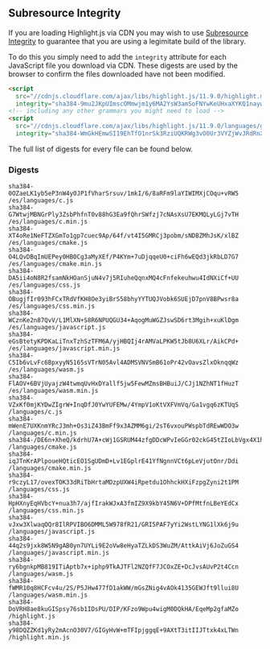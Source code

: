 ## Subresource Integrity

If you are loading Highlight.js via CDN you may wish to use [Subresource Integrity](https://developer.mozilla.org/en-US/docs/Web/Security/Subresource_Integrity) to guarantee that you are using a legimitate build of the library.

To do this you simply need to add the `integrity` attribute for each JavaScript file you download via CDN. These digests are used by the browser to confirm the files downloaded have not been modified.

```html
<script
  src="//cdnjs.cloudflare.com/ajax/libs/highlight.js/11.9.0/highlight.min.js"
  integrity="sha384-9mu2JKpUImscOMmwjm1y6MA2YsW3amSoFNYwKeUHxaXYKQ1naywWmamEGMdviEen"></script>
<!-- including any other grammars you might need to load -->
<script
  src="//cdnjs.cloudflare.com/ajax/libs/highlight.js/11.9.0/languages/go.min.js"
  integrity="sha384-WmGkHEmwSI19EhTfO1nrSk3RziUQKRWg3vO0Ur3VYZjWvJRdRnX4/scQg+S2w1fI"></script>
```

The full list of digests for every file can be found below.

### Digests

```
sha384-0OZaeLK1yb5eP3nW4y0JP1fVharSrsuv/1mkI/6/8aRFm9laYIWIMXjCOqu+vRW5 /es/languages/c.js
sha384-G7WtwjMBNGrPly3ZsbPhfnT0v88hG3Ea9fQhrSWfzj7cNAsXsU7EKMQLyLGj7vTH /es/languages/c.min.js
sha384-XT4oRe1NeFTZXGmTo1gp7cuec9Ap/64f/vt4I5GMRCj3pobm/sNDBZMhJsK/xlBZ /es/languages/cmake.js
sha384-O4LQvDBqImUEPey0HB0Cg3aMyXEf/P4KYm+7uDjqqeU0+ciFh6wEQd3jkRbLD7G7 /es/languages/cmake.min.js
sha384-DA5ii4oN8R2fsamNkHOanSjuN4v7j5RIuheQqnxMQ4cFnfekeuhwu4IdNXiCf+UU /es/languages/css.js
sha384-OBugjfIr093hFCxTRdVfKH8Oe3yiBrS58bhyYYTUQJVobk6SUEjD7pnV8BPwsr8a /es/languages/css.min.js
sha384-WCznKe2n87QvV/L1MlXN+S8R6NPUQGU34+AqogMuWGZJswSD6rt3Mgih+xuKlDgm /es/languages/javascript.js
sha384-eGsBtetyKPDKaLiTnxTzhSzTFM6A/yjHBQIj4rAMVaLPKW5tJb8U6XLr/AikCPd+ /es/languages/javascript.min.js
sha384-C5Ib6vLvFc6BpxyyN5165sVTrN05Avl4ADMSVNVSmB61oPr42vOavsZlxOknqqWz /es/languages/wasm.js
sha384-FlAOV+6BVjUyajzW4twmqUvHxDYallf5jw5FewMZmsBHBuiJ/CJj1NZhNT1fHuzT /es/languages/wasm.min.js
sha384-VZxKf0mjKYDwZIgrW+InqDfJ0YwYUFEMw/4YmpV1oKtVXFVmVq/Ga1vgq6zKTUqS /languages/c.js
sha384-mWenE7UXKnmYRcJ3mh+Os3iZ43BmFf9x3AZMM6gi/2sT6vxouPWspbTdREwWDO3w /languages/c.min.js
sha384-/DE6n+XheQ/kdrhU7A+cWj1GSRUM44zfgDDcWPvIeGGr02ckG45tZIoLbVgx4X1h /languages/cmake.js
sha384-iqJTnKrAPlpoueHQticEO1SgUDmD+Lv1EGplrE41YfNgnnVCt6pLeVjutOnr/Ddi /languages/cmake.min.js
sha384-r9czyL17/ovexTOK33dRiTbHrtaMDzpUXW4iRpetdu1OhhckHXiFzpgZyni2t1PM /languages/css.js
sha384-HpHXnyEqHVbcY+nua3h7/ajfIrakWJxA3fmIZ9X9kbY45N6V+DPfMtfnLBeYEdCx /languages/css.min.js
sha384-vJxw3XlwaqOQr8IlRPVIBO6DMML5W978fR21/GRI5PAF7yYi2WstLYNG1lXk6j9u /languages/javascript.js
sha384-44q2s9jxk8W5N9gAB0yn7UYLi9E2oVw8eHyaTZLkDS3WuZM/AttkAiVj6JoZuGS4 /languages/javascript.min.js
sha384-ry6bgnkpMB819ITiAptb7x+iphp9TkAJTFl2NZQfF7JCOxZE+DcJvsAUvP2t4Ccn /languages/wasm.js
sha384-fWMR10q8HCFcv4u/2S/P5JHw477fD1akWW/mGsZNig4vAOk4135GEWJft9llui8U /languages/wasm.min.js
sha384-DoVRH8ae8kuGISpsy76sb1IDsPU/DIP/KFzo9Wpu4wigM0DQkHA/EqeMp2gfaMZo /highlight.js
sha384-y98DQZZKd1yRy2mAcnO30V7/GIGyHvW+mTFIpjggqE+9AXtT3itIIJTtxk4xLTWn /highlight.min.js
```

